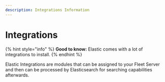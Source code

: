 ```yaml
---
description: Integrations Information
---
```


# Integrations

{% hint style="info" %}
**Good to know:** Elastic comes with a lot of integrations to install.
{% endhint %}

Elastic Integrations are modules that can be assigned to your Fleet Server and then can be processed by Elasticsearch for searching capabilities afterwards.


